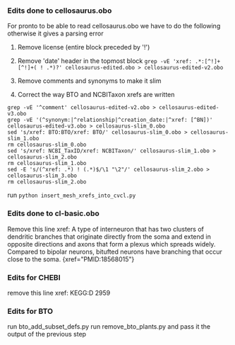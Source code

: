 ### Edits done to cellosaurus.obo

For pronto to be able to read cellosaurus.obo we have to do the following
otherwise it gives a parsing error
1. Remove license (entire block preceded by '!')
2. Remove 'date' header in the topmost block
`grep -vE 'xref: .*:[^!]+ [^!]+( ! .*)?' cellosaurus-edited.obo > cellosaurus-edited-v2.obo`

3. Remove comments and synonyms to make it slim
4. Correct the way BTO and NCBITaxon xrefs are written
```
grep -vE '^comment' cellosaurus-edited-v2.obo > cellosaurus-edited-v3.obo
grep -vE '(^synonym:|^relationship|^creation_date:|^xref: [^BN])' cellosaurus-edited-v3.obo > cellosaurus-slim_0.obo
sed 's/xref: BTO:BTO/xref: BTO/' cellosaurus-slim_0.obo > cellosaurus-slim_1.obo
rm cellosaurus-slim_0.obo
sed 's/xref: NCBI_TaxID/xref: NCBITaxon/' cellosaurus-slim_1.obo > cellosaurus-slim_2.obo
rm cellosaurus-slim_1.obo
sed -E 's/(^xref: .*) ! (.*)$/\1 "\2"/' cellosaurus-slim_2.obo > cellosaurus-slim_3.obo
rm cellosaurus-slim_2.obo
```
run `python insert_mesh_xrefs_into_cvcl.py`

### Edits done to cl-basic.obo
Remove this line
xref: A type of interneuron that has two clusters of dendritic branches that originate directly from the soma and extend in opposite directions and axons that form a plexus which spreads widely. Compared to bipolar neurons\, bitufted neurons have branching that occur close to the soma. {xref="PMID:18568015"}

### Edits for CHEBI
remove this line
xref: KEGG:D 2959 

### Edits for BTO
run bto_add_subset_defs.py
run remove_bto_plants.py and pass it the output of the previous step
